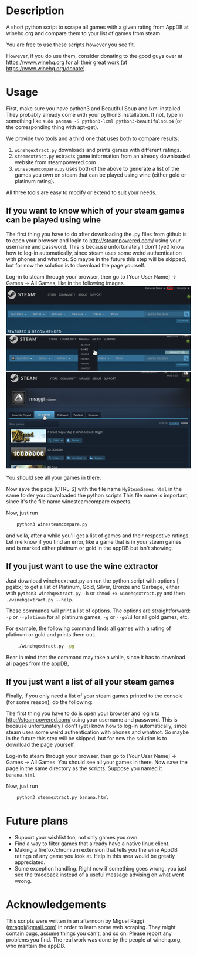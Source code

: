 # Description
A short python script to scrape all games with a given rating from AppDB at winehq.org and compare them to your list of games from steam. 

You are free to use these scripts however you see fit.

However, if you do use them, consider donating to the good guys over at https://www.winehq.org for all their great work (at https://www.winehq.org/donate).

# Usage
First, make sure you have python3 and Beautiful Soup and lxml installed. They probably already come with your python3 
installation. If not, type in something like `sudo pacman -S python3-lxml python3-beautifulsoup4` (or the corresponding thing 
with apt-get).

We provide two tools and a third one that uses both to compare results: 
1. `winehqextract.py` downloads and prints games with different ratings.
2. `steamextract.py` extracts game information from an already downloaded website from steampowered.com
3. `winesteamcompare.py` uses both of the above to generate a list of the games you own on steam that can be played using wine (either gold or platinum rating).

All three tools are easy to modify or extend to suit your needs.

## If you want to know which of your steam games can be played using wine
The first thing you have to do after downloading the .py files from github is to open your browser and login to http://steampowered.com/ using your username and password. This is because unfortunately I don't (yet) know how to log-in automatically, since steam uses some weird authentication with phones and whatnot. So maybe in the future this step will be skipped, but for now the solution is to download the page yourself.

Log-in to steam through your browser, then go to [Your User Name] -> Games -> All Games, like in the following images.
![Login to steam through your browser](login.png "Login")
![Click on your name and then on Games](Games.png "Games")
![Click on All games](AllGames.png "AllGames")

You should see all your games in there. 

Now save the page (CTRL-S) with the file name `MySteamGames.html` in the same folder you downloaded the python scripts This file name is important, since it's the file name winesteamcompare expects.

Now, just run

```bash
	python3 winesteamcompare.py
```

and voilà, after a while you'll get a list of games and their respective ratings. Let me know if you find an error, like a game that is in your steam games and is marked either platinum or gold in the appDB but isn't showing.

## If you just want to use the wine extractor
Just download winehqextract.py an run the python script with options [-pgsbx] to get a list of Platinum, Gold, Silver, Bronze and Garbage, either with `python3 winehqextract.py -h` or `chmod +x winehqextract.py` and then `./winehqextract.py --help`. 

These commands will print a list of options. The options are straightforward: `-p` or `--platinum` for all platinum games, `-g` or `--gold` for all gold games, etc.

For example, the following command finds all games with a rating of platinum or gold and prints them out.

```bash
	./winehqextract.py -pg
```

Bear in mind that the command may take a while, since it has to download all pages from the appDB, 

## If you just want a list of all your steam games

Finally, if you only need a list of your steam games printed to the console (for some reason), do the following:

The first thing you have to do is open your browser and login to http://steampowered.com/ using your username and password. This is because unfortunately I don't (yet) know how to log-in automatically, since steam uses some weird authentication with phones and whatnot. So maybe in the future this step will be skipped, but for now the solution is to download the page yourself.

Log-in to steam through your browser, then go to [Your User Name] -> Games -> All Games. You should see all your games in there. Now save the page in the same directory as the scripts. Suppose you named it `banana.html`

Now, just run

```bash
	python3 steamextract.py banana.html
```

# Future plans

* Support your wishlist too, not only games you own.
* Find a way to filter games that already have a native linux client.
* Making a firefox/chromium extension that tells you the wine AppDB ratings of any game you look at. Help in this area would be greatly appreciated.
* Some exception handling. Right now if something goes wrong, you just see the traceback instead of a useful message advising on what went wrong.

# Acknowledgements
This scripts were written in an afternoon by Miguel Raggi (mraggi@gmail.com) in order to learn some web scraping. They might contain bugs, assume things you can't, and so on. Please report any problems you find. The real work was done by the people at winehq.org, who mantain the appDB.
